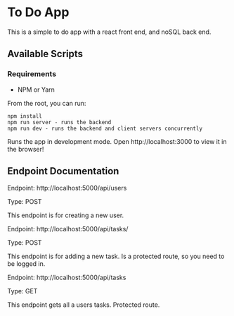 # To Do App 
This is a simple to do app with a react front end, and noSQL back end.

## Available Scripts


### Requirements
- NPM or Yarn

From the root, you can run:
```
npm install
npm run server - runs the backend
npm run dev - runs the backend and client servers concurrently
```

Runs the app in development mode. Open http://localhost:3000 to view it in the browser!

## Endpoint Documentation

Endpoint: http://localhost:5000/api/users

Type: POST

This endpoint is for creating a new user. 

Endpoint: http://localhost:5000/api/tasks/

Type: POST

This endpoint is for adding a new task. Is a protected route, so you need to be logged in.

Endpoint: http://localhost:5000/api/tasks

Type: GET

This endpoint gets all a users tasks. Protected route.
